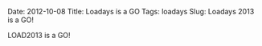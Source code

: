 Date: 2012-10-08
Title: Loadays is a GO
Tags: loadays
Slug: Loadays 2013 is a GO!

LOAD2013 is a GO!


